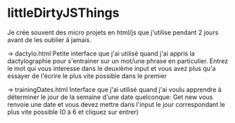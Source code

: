 # littleDirtyJSThings
Je crée souvent des micro projets en html/js que j'utilise pendant 2 jours avant de les oublier à jamais.

 -> dactylo.html 
    Petite interface que j'ai utilisé quand j'ai appris la dactylographie pour s'entrainer sur un mot/une phrase en particulier.
    Entrez le mot qui vous interesse dans le deuxième input et vous avez plus qu'a essayer de l'écrire le plus vite possible dans le premier
 
 -> trainingDates.html
    Interface que j'ai utilisé quand j'ai voulu apprendre à déterminer le jour de la semaine d'une date quelconque:
    Get new vous renvoie une date et vous devez mettre dans l'input le jour correspondant le plus vite possible (0 à 6 et cliquez sur entrer)
